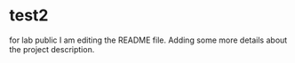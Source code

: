 


# test2
for lab public
I am editing the README file. Adding some more details about the project description.
